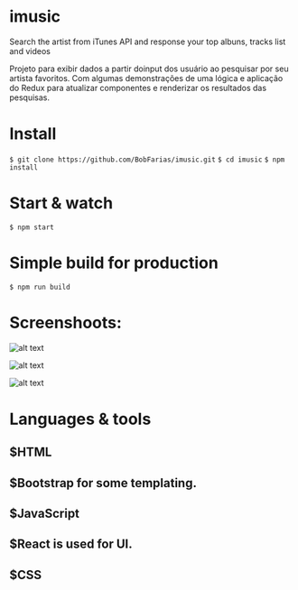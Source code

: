 # imusic
Search the artist from iTunes API and response your top albuns, tracks list and videos

Projeto para exibir dados a partir doinput dos usuário ao pesquisar por seu artista favoritos. Com algumas demonstrações
de uma lógica e aplicação do Redux para atualizar componentes e renderizar os resultados das pesquisas.

# Install
```$ git clone https://github.com/BobFarias/imusic.git```
```$ cd imusic```
```$ npm install```

# Start & watch
```$ npm start```
# Simple build for production
```$ npm run build```

# Screenshoots:

![alt text](https://github.com/BobFarias/imusic/blob/master/screenshot.png)


![alt text](https://github.com/BobFarias/imusic/blob/master/screenshot1.png)


![alt text](https://github.com/BobFarias/imusic/blob/master/screenshot2.png)


# Languages & tools
## $HTML
## $Bootstrap for some templating.
## $JavaScript
## $React is used for UI.
## $CSS



